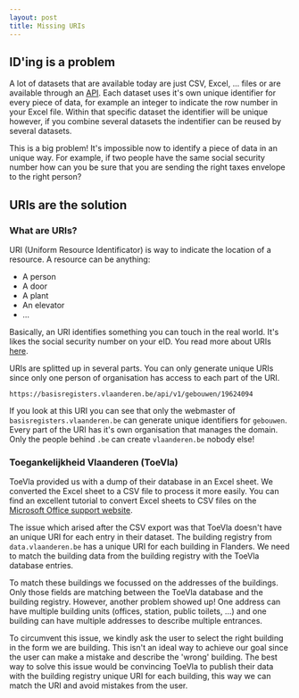 ```yaml
---
layout: post
title: Missing URIs 
---
```


## ID'ing is a problem

A lot of datasets that are available today are just CSV, Excel, ... files or are available through an [API]().
Each dataset uses it's own unique identifier for every piece of data, for example an integer to indicate the row number in your Excel file.
Within that specific dataset the identifier will be unique however, if you combine several datasets the indentifier can be reused by several datasets.

This is a big problem! It's impossible now to identify a piece of data in an unique way. For example, if two people have the same social security number 
how can you be sure that you are sending the right taxes envelope to the right person?

## URIs are the solution

### What are URIs?

URI (Uniform Resource Identificator) is way to indicate the location of a resource.
A resource can be anything:

- A person
- A door
- A plant
- An elevator
- ...

Basically, an URI identifies something you can touch in the real world. It's likes the social security number on your eID. You read more about URIs [here](https://en.wikipedia.org/wiki/Uniform_Resource_Identifier).

URIs are splitted up in several parts. You can only generate unique URIs since only one person of organisation has access to each part of the URI.

`https://basisregisters.vlaanderen.be/api/v1/gebouwen/19624094`

If you look at this URI you can see that only the webmaster of `basisregisters.vlaanderen.be` can generate unique identifiers for `gebouwen`.
Every part of the URI has it's own organisation that manages the domain. Only the people behind `.be` can create `vlaanderen.be` nobody else!

### Toegankelijkheid Vlaanderen (ToeVla)

ToeVla provided us with a dump of their database in an Excel sheet. We converted the Excel sheet to a CSV file to process it more easily.
You can find an excellent tutorial to convert Excel sheets to CSV files on the [Microsoft Office support website](https://support.office.com/en-us/article/Import-or-export-text-txt-or-csv-files-5250ac4c-663c-47ce-937b-339e391393ba).

The issue which arised after the CSV export was that ToeVla doesn't have an unique URI for each entry in their dataset. 
The building registry from `data.vlaanderen.be` has a unique URI for each building in Flanders. 
We need to match the building data from the building registry with the ToeVla database entries.

To match these buildings we focussed on the addresses of the buildings. Only those fields are matching between the ToeVla database and the building registry.
However, another problem showed up! One address can have multiple building units (offices, station, public toilets, ...) and one building can have multiple addresses to describe multiple entrances.

To circumvent this issue, we kindly ask the user to select the right building in the form we are building. 
This isn't an ideal way to achieve our goal since the user can make a mistake and describe the 'wrong' building. 
The best way to solve this issue would be convincing ToeVla to publish their data with the building registry unique URI for each building, this way we can match the URI and avoid mistakes from the user.
